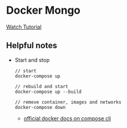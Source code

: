 # Docker Mongo

[Watch Tutorial](https://www.youtube.com/watch?v=hP77Rua1E0c)

## Helpful notes

- Start and stop

  ```
  // start
  docker-compose up

  // rebuild and start
  docker-compose up --build

  // remove container, images and networks
  docker-compose down
  ```

  - [official docker docs on compose cli](https://docs.docker.com/compose/reference/overview/)
